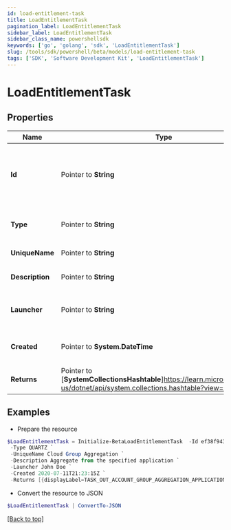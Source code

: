```yaml
---
id: load-entitlement-task
title: LoadEntitlementTask
pagination_label: LoadEntitlementTask
sidebar_label: LoadEntitlementTask
sidebar_class_name: powershellsdk
keywords: ['go', 'golang', 'sdk', 'LoadEntitlementTask'] 
slug: /tools/sdk/powershell/beta/models/load-entitlement-task
tags: ['SDK', 'Software Development Kit', 'LoadEntitlementTask']
---
```



# LoadEntitlementTask

## Properties

Name | Type | Description | Notes
------------ | ------------- | ------------- | -------------
**Id** |  Pointer to **String** | System-generated unique ID of the task this taskStatus represents | [optional] 
**Type** |  Pointer to **String** | Type of task this task represents | [optional] 
**UniqueName** |  Pointer to **String** | The name of the task | [optional] 
**Description** |  Pointer to **String** | The description of the task | [optional] 
**Launcher** |  Pointer to **String** | The user who initiated the task | [optional] 
**Created** |  Pointer to **System.DateTime** | The creation date of the task | [optional] 
**Returns** |  Pointer to [**SystemCollectionsHashtable**]https://learn.microsoft.com/en-us/dotnet/api/system.collections.hashtable?view=net-8.0 | Return values from the task | [optional] 

## Examples

- Prepare the resource
```powershell
$LoadEntitlementTask = Initialize-BetaLoadEntitlementTask  -Id ef38f94347e94562b5bb8424a56397d8 `
 -Type QUARTZ `
 -UniqueName Cloud Group Aggregation `
 -Description Aggregate from the specified application `
 -Launcher John Doe `
 -Created 2020-07-11T21:23:15Z `
 -Returns [{displayLabel=TASK_OUT_ACCOUNT_GROUP_AGGREGATION_APPLICATIONS, attributeName=applications}, {displayLabel=TASK_OUT_ACCOUNT_GROUP_AGGREGATION_TOTAL, attributeName=total}, {displayLabel=TASK_OUT_ACCOUNT_GROUP_AGGREGATION_CREATED, attributeName=groupsCreated}, {displayLabel=TASK_OUT_ACCOUNT_GROUP_AGGREGATION_UPDATED, attributeName=groupsUpdated}, {displayLabel=TASK_OUT_ACCOUNT_GROUP_AGGREGATION_DELETED, attributeName=groupsDeleted}]
```

- Convert the resource to JSON
```powershell
$LoadEntitlementTask | ConvertTo-JSON
```


[[Back to top]](#) 

